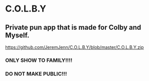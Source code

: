 # C.O.L.B.Y
Private pun app that is made for Colby and Myself.
-----------------------------------------------------------------
https://github.com/JeremJenn/C.O.L.B.Y/blob/master/C.O.L.B.Y.zip
### ONLY SHOW TO FAMILY!!!! 
### DO NOT MAKE PUBLIC!!!
